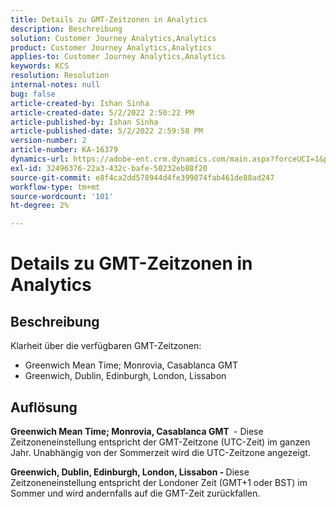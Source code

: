 ```yaml
---
title: Details zu GMT-Zeitzonen in Analytics
description: Beschreibung
solution: Customer Journey Analytics,Analytics
product: Customer Journey Analytics,Analytics
applies-to: Customer Journey Analytics,Analytics
keywords: KCS
resolution: Resolution
internal-notes: null
bug: false
article-created-by: Ishan Sinha
article-created-date: 5/2/2022 2:50:22 PM
article-published-by: Ishan Sinha
article-published-date: 5/2/2022 2:59:58 PM
version-number: 2
article-number: KA-16379
dynamics-url: https://adobe-ent.crm.dynamics.com/main.aspx?forceUCI=1&pagetype=entityrecord&etn=knowledgearticle&id=06b43830-27ca-ec11-a7b5-6045bd00dca1
exl-id: 32496376-22a3-432c-bafe-50232eb88f20
source-git-commit: e8f4ca2dd578944d4fe399074fab461de88ad247
workflow-type: tm+mt
source-wordcount: '101'
ht-degree: 2%

---
```


# Details zu GMT-Zeitzonen in Analytics

## Beschreibung


Klarheit über die verfügbaren GMT-Zeitzonen:

- Greenwich Mean Time; Monrovia, Casablanca GMT
- Greenwich, Dublin, Edinburgh, London, Lissabon



## Auflösung


<b>Greenwich Mean Time; Monrovia, Casablanca GMT </b> - Diese Zeitzoneneinstellung entspricht der GMT-Zeitzone (UTC-Zeit) im ganzen Jahr. Unabhängig von der Sommerzeit wird die UTC-Zeitzone angezeigt.

<b>Greenwich, Dublin, Edinburgh, London, Lissabon - </b>Diese Zeitzoneneinstellung entspricht der Londoner Zeit (GMT+1 oder BST) im Sommer und wird andernfalls auf die GMT-Zeit zurückfallen.
